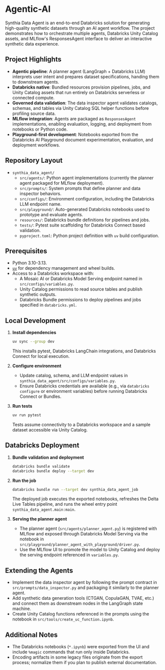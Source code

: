 # Agentic-AI

Synthia Data Agent is an end-to-end Databricks solution for generating high-quality synthetic datasets through an AI agent workflow. The project demonstrates how to orchestrate multiple agents, Databricks Unity Catalog assets, and MLflow's ResponsesAgent interface to deliver an interactive synthetic data experience.

## Project Highlights
- **Agentic pipeline**: A planner agent (LangGraph + Databricks LLM) interprets user intent and prepares dataset specifications, handing them to downstream agents.
- **Databricks native**: Bundled resources provision pipelines, jobs, and Unity Catalog assets that run entirely on Databricks serverless or connected compute.
- **Governed data validation**: The data inspector agent validates catalogs, schemas, and tables via Unity Catalog SQL helper functions before profiling source data.
- **MLflow integration**: Agents are packaged as `ResponsesAgent` implementations, enabling evaluation, logging, and deployment from notebooks or Python code.
- **Playground-first development**: Notebooks exported from the Databricks AI Playground document experimentation, evaluation, and deployment workflows.

## Repository Layout
- `synthia_data_agent/`
  - `src/agents/`: Python agent implementations (currently the planner agent packaged for MLflow deployment).
  - `src/prompts/`: System prompts that define planner and data inspector behaviors.
  - `src/configs/`: Environment configuration, including the Databricks LLM endpoint name.
  - `src/playground/`: Auto-generated Databricks notebooks used to prototype and evaluate agents.
  - `resources/`: Databricks bundle definitions for pipelines and jobs.
  - `tests/`: Pytest suite scaffolding for Databricks Connect based validation.
  - `pyproject.toml`: Python project definition with `uv` build configuration.

## Prerequisites
- Python 3.10-3.13.
- [`uv`](https://docs.astral.sh/uv/) for dependency management and wheel builds.
- Access to a Databricks workspace with:
  - A Mosaic AI or Databricks Model Serving endpoint named in `src/configs/variables.py`.
  - Unity Catalog permissions to read source tables and publish synthetic outputs.
  - Databricks Bundle permissions to deploy pipelines and jobs specified in `databricks.yml`.

## Local Development
1. **Install dependencies**
   ```bash
   uv sync --group dev
   ```
   This installs pytest, Databricks LangChain integrations, and Databricks Connect for local execution.

2. **Configure environment**
   - Update catalog, schema, and LLM endpoint values in `synthia_data_agent/src/configs/variables.py`.
   - Ensure Databricks credentials are available (e.g., via `databricks configure` or environment variables) before running Databricks Connect or Bundles.

3. **Run tests**
   ```bash
   uv run pytest
   ```
   Tests assume connectivity to a Databricks workspace and a sample dataset accessible via Unity Catalog.

## Databricks Deployment
1. **Bundle validation and deployment**
   ```bash
   databricks bundle validate
   databricks bundle deploy --target dev
   ```
2. **Run the job**
   ```bash
   databricks bundle run --target dev synthia_data_agent_job
   ```
   The deployed job executes the exported notebooks, refreshes the Delta Live Tables pipeline, and runs the wheel entry point `synthia_data_agent.main:main`.

3. **Serving the planner agent**
   - The planner agent (`src/agents/planner_agent.py`) is registered with MLflow and exposed through Databricks Model Serving via the notebook in `src/playground/planner_agent_with_playground/driver.py`.
   - Use the MLflow UI to promote the model to Unity Catalog and deploy the serving endpoint referenced in `variables.py`.

## Extending the Agents
- Implement the data inspector agent by following the prompt contract in `src/prompts/data_inspector.py` and packaging it similarly to the planner agent.
- Add synthetic data generation tools (CTGAN, CopulaGAN, TVAE, etc.) and connect them as downstream nodes in the LangGraph state machine.
- Create Unity Catalog functions referenced in the prompts using the notebook in `src/tools/create_uc_function.ipynb`.

## Additional Notes
- The Databricks notebooks (`*.ipynb`) were exported from the UI and include `%magic` commands that run only inside Databricks.
- Encoding artifacts in some legacy files originate from the export process; normalize them if you plan to publish external documentation.
